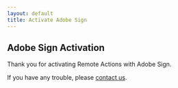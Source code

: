 ```yaml
---
layout: default
title: Activate Adobe Sign
---
```

## Adobe Sign Activation

Thank you for activating Remote Actions with Adobe Sign.

<div id="adobe-sign-details" style="display:none;">
<p>
Your API Access Point is <span id="adobe-sign-ap" class="adobe-sign-key"></span>
and the activation code is <span id="adobe-sign-code" class="adobe-sign-key"></span>
</p>
<p>
Copy these values into the Remote Actions Adobe Sign Configuration
to complete the connection.
</p>
</div>
<div id="adobe-sign-errors" style="display:none;">
<p>An error was encountered while connecting: 
<span id="adobe-sign-error" class="adobe-sign-key"></span>
</p>
</div>


If you have any trouble, please <a href="support@orchid.systems">contact us</a>.

<script src="https://ajax.googleapis.com/ajax/libs/jquery/1.11.3/jquery.min.js"></script>
<script src="/js/adobe-sign.js"></script>
